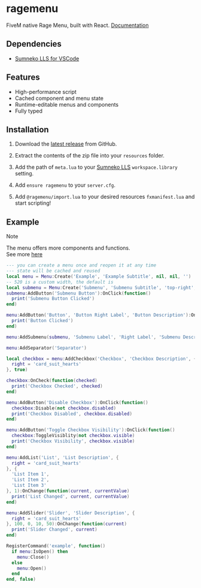 # ragemenu

FiveM native Rage Menu, built with React. [Documentation](https://docs.ardelanyamanel.com/ragemenu)

## Dependencies

-   [Sumneko LLS for VSCode](https://marketplace.visualstudio.com/items?itemName=sumneko.lua)

## Features

-   High-performance script
-   Cached component and menu state
-   Runtime-editable menus and components
-   Fully typed

## Installation

1. Download the [latest release](https://github.com/ardelan869/ragemenu/releases/latest) from GitHub.

2. Extract the contents of the zip file into your `resources` folder.

3. Add the path of `meta.lua` to your [Sumneko LLS](https://marketplace.visualstudio.com/items?itemName=sumneko.lua) `workspace.library` setting.

4. Add `ensure ragemenu` to your `server.cfg`.

5. Add `@ragemenu/import.lua` to your desired resources `fxmanifest.lua` and start scripting!

## Example

> [!NOTE]
> The menu offers more components and functions.\
> See more [here](https://docs.ardelanyamanel.com/ragemenu)

```lua
--- you can create a menu once and reopen it at any time
--- state will be cached and reused
local menu = Menu:Create('Example', 'Example Subtitle', nil, nil, '')
-- 520 is a custom width, the default is
local submenu = Menu:Create('Submenu', 'Submenu Subtitle', 'top-right', 520)
submenu:AddButton('Submenu Button'):OnClick(function()
  print('Submenu Button Clicked')
end)

menu:AddButton('Button', 'Button Right Label', 'Button Description'):OnClick(function()
  print('Button Clicked')
end)

menu:AddSubmenu(submenu, 'Submenu Label', 'Right Label', 'Submenu Description')

menu:AddSeparator('Separator')

local checkbox = menu:AddCheckbox('Checkbox', 'Checkbox Description', {
  right = 'card_suit_hearts'
}, true)

checkbox:OnCheck(function(checked)
  print('Checkbox Checked', checked)
end)

menu:AddButton('Disable Checkbox'):OnClick(function()
  checkbox:Disable(not checkbox.disabled)
  print('Checkbox Disabled', checkbox.disabled)
end)

menu:AddButton('Toggle Checkbox Visibility'):OnClick(function()
  checkbox:ToggleVisiblity(not checkbox.visible)
  print('Checkbox Visibility', checkbox.visible)
end)

menu:AddList('List', 'List Description', {
  right = 'card_suit_hearts'
}, {
  'List Item 1',
  'List Item 2',
  'List Item 3'
}, 1):OnChange(function(current, currentValue)
  print('List Changed', current, currentValue)
end)

menu:AddSlider('Slider', 'Slider Description', {
  right = 'card_suit_hearts'
}, 100, 0, 10, 50):OnChange(function(current)
  print('Slider Changed', current)
end)

RegisterCommand('example', function()
  if menu:IsOpen() then
    menu:Close()
  else
    menu:Open()
  end
end, false)
```
